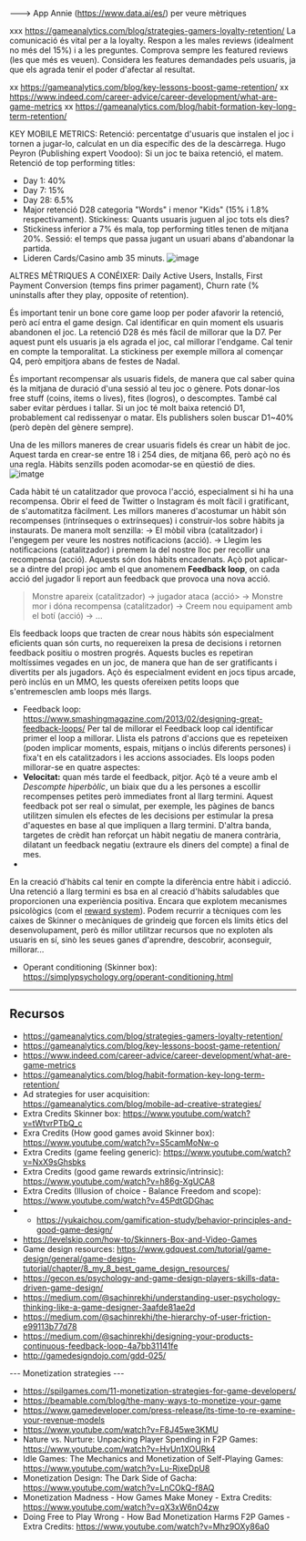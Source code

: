 ---> App Annie (https://www.data.ai/es/) per veure mètriques

xxx https://gameanalytics.com/blog/strategies-gamers-loyalty-retention/
La comunicació és vital per a la loyalty. Respon a les males reviews (idealment no més del 15%) i a les preguntes. Comprova sempre les featured reviews (les que més es veuen). Considera les features demandades pels usuaris, ja que els agrada tenir el poder d'afectar al resultat.

xx https://gameanalytics.com/blog/key-lessons-boost-game-retention/
xx https://www.indeed.com/career-advice/career-development/what-are-game-metrics
xx https://gameanalytics.com/blog/habit-formation-key-long-term-retention/

KEY MOBILE METRICS: 
Retenció: percentatge d'usuaris que instalen el joc i tornen a jugar-lo, calculat en un dia específic des de la descàrrega. 
Hugo Peyron (Publishing expert Voodoo): Si un joc te baixa retenció, el matem. 
Retenció de top performing titles: 
- Day 1: 40%
- Day 7: 15%
- Day 28: 6.5%
- Major retenció D28 categoria "Words" i menor "Kids" (15% i 1.8% respectivament). 
Stickiness: Quants usuaris juguen al joc tots els dies? 
- Stickiness inferior a 7% és mala, top performing titles tenen de mitjana 20%. 
Sessió: el temps que passa jugant un usuari abans d'abandonar la partida. 
- Lideren Cards/Casino amb 35 minuts. 
![image](https://user-images.githubusercontent.com/59253112/226655743-39c57be6-35f9-4cca-b6d9-a1f327c05cef.png)

ALTRES MÈTRIQUES A CONÉIXER: Daily Active Users, Installs, First Payment Conversion (temps fins primer pagament), Churn rate (% uninstalls after they play, opposite of retention).

És important tenir un bone core game loop per poder afavorir la retenció, però ací entra el game design. 
Cal identificar en quin moment els usuaris abandonen el joc. 
La retenció D28 és més fàcil de millorar que la D7. Per aquest punt els usuaris ja els agrada el joc, cal millorar l'endgame. 
Cal tenir en compte la temporalitat. La stickiness per exemple millora al començar Q4, però empitjora abans de festes de Nadal. 

És important recompensar als usuaris fidels, de manera que cal saber quina és la mitjana de duració d'una sessió al teu joc o gènere. Pots donar-los free stuff (coins, items o lives), fites (logros), o descomptes. 
També cal saber evitar pèrdues i tallar. Si un joc té molt baixa retenció D1, probablement cal redissenyar o matar. Els publishers solen buscar D1~40% (però depèn del gènere sempre).  

Una de les millors maneres de crear usuaris fidels és crear un hàbit de joc. Aquest tarda en crear-se entre 18 i 254 dies, de mitjana 66, però açò no és una regla. Hàbits senzills poden acomodar-se en qüestió de dies.  
![imatge](https://user-images.githubusercontent.com/59253112/226701820-9f53b5b7-1439-4dc4-a4c4-84df574493fc.png)

Cada hàbit té un catalitzador que provoca l'acció, especialment si hi ha una recompensa. Obrir el feed de Twitter o Instagram és molt fàcil i gratificant, de s'automatitza fàcilment. Les millors maneres d'acostumar un hàbit són recompenses (intrínseques o extrínseques) i construir-los sobre hàbits ja instaurats.
De manera molt senzilla:
-> El mòbil vibra (catalitzador) i l'engegem per veure les nostres notificacions (acció). 
-> Llegim les notificacions (catalitzador) i premem la del nostre lloc per recollir una recompensa (acció). 
Aquests són dos hàbits encadenats. Açò pot aplicar-se a dintre del propi joc amb el que anomenem **Feedback loop**, on cada acció del jugador li report aun feedback que provoca una nova acció. 

> Monstre apareix (catalitzador) -> jugador ataca (acció> -> Monstre mor i dóna recompensa (catalitzador) -> Creem nou equipament amb el botí (acció) -> ...

Els feedback loops que tracten de crear nous hàbits són especialment eficients quan són curts, no requereixen la presa de decisions i retornen feedback positiu o mostren progrés. Aquests bucles es repetiran moltíssimes vegades en un joc, de manera que han de ser gratificants i divertits per als jugadors. Açò és especialment evident en jocs tipus arcade, però inclús en un MMO, les quests ofereixen petits loops que s'entremesclen amb loops més llargs. 

- Feedback loop: https://www.smashingmagazine.com/2013/02/designing-great-feedback-loops/
Per tal de millorar el Feedback loop cal identificar primer el loop a millorar. Llista els patrons d'accions que es repeteixen (poden implicar moments, espais, mitjans o inclús diferents persones) i fixa't en els catalitzadors i les accions associades. Els loops poden millorar-se en quatre aspectes:
- **Velocitat:** quan més tarde el feedback, pitjor. Açò té a veure amb el _Descompte hiperbòlic_, un biaix que du a les persones a escollir recompenses petites però immediates front al llarg termini. Aquest feedback pot ser real o simulat, per exemple, les pàgines de bancs utilitzen simulen els efectes de les decisions per estimular la presa d'aquestes en base al que impliquen a llarg termini. D'altra banda, targetes de crèdit han reforçat un hàbit negatiu de manera contrària, dilatant un feedback negatiu (extraure els diners del compte) a final de mes. 
- 


En la creació d'hàbits cal tenir en compte la diferència entre hàbit i adicció. Una retenció a llarg termini es bsa en al creació d'hàbits saludables que proporcionen una experiència positiva. Encara que explotem mecanismes psicològics (com el [reward system](https://www.wikiwand.com/en/Reward_system)). Podem recurrir a tècniques com les caixes de Skinner o mecàniques de grindeig que forcen els límits ètics del desenvolupament, però és millor utilitzar recursos que no exploten als usuaris en sí, sinò les seues ganes d'aprendre, descobrir, aconseguir, millorar... 





- Operant conditioning (Skinner box): https://simplypsychology.org/operant-conditioning.html


---

<h2>Recursos</h2>

- https://gameanalytics.com/blog/strategies-gamers-loyalty-retention/
- https://gameanalytics.com/blog/key-lessons-boost-game-retention/
- https://www.indeed.com/career-advice/career-development/what-are-game-metrics
- https://gameanalytics.com/blog/habit-formation-key-long-term-retention/
- Ad strategies for user acquisition: https://gameanalytics.com/blog/mobile-ad-creative-strategies/
- Extra Credits Skinner box: https://www.youtube.com/watch?v=tWtvrPTbQ_c
- Exra Credits (How good games avoid Skinner box): https://www.youtube.com/watch?v=S5camMoNw-o
- Extra Credits (game feeling generic): https://www.youtube.com/watch?v=NxX9sGhsbks
- Extra Credits (good game rewards extrinsic/intrinsic): https://www.youtube.com/watch?v=h86g-XgUCA8
- Extra Credits (Illusion of choice - Balance Freedom and scope): https://www.youtube.com/watch?v=45PdtGDGhac
- - https://yukaichou.com/gamification-study/behavior-principles-and-good-game-design/
- https://levelskip.com/how-to/Skinners-Box-and-Video-Games
- Game design resources: https://www.gdquest.com/tutorial/game-design/general/game-design-tutorial/chapter/8_my_8_best_game_design_resources/ 
- https://gecon.es/psychology-and-game-design-players-skills-data-driven-game-design/
- https://medium.com/@sachinrekhi/understanding-user-psychology-thinking-like-a-game-designer-3aafde81ae2d
- https://medium.com/@sachinrekhi/the-hierarchy-of-user-friction-e99113b77d78
- https://medium.com/@sachinrekhi/designing-your-products-continuous-feedback-loop-4a7bb31141fe
- http://gamedesigndojo.com/gdd-025/


--- Monetization strategies ---

- https://spilgames.com/11-monetization-strategies-for-game-developers/
- https://beamable.com/blog/the-many-ways-to-monetize-your-game
- https://www.gamedeveloper.com/press-release/its-time-to-re-examine-your-revenue-models
- https://www.youtube.com/watch?v=F8J45we3KMU
- Nature vs. Nurture: Unpacking Player Spending in F2P Games: https://www.youtube.com/watch?v=HvUn1XOURk4
- Idle Games: The Mechanics and Monetization of Self-Playing Games: https://www.youtube.com/watch?v=Lu-RjxeDpU8
- Monetization Design: The Dark Side of Gacha: https://www.youtube.com/watch?v=LnCOkQ-f8AQ
- Monetization Madness - How Games Make Money - Extra Credits: https://www.youtube.com/watch?v=qX3xW6nO4zw
- Doing Free to Play Wrong - How Bad Monetization Harms F2P Games - Extra Credits: https://www.youtube.com/watch?v=Mhz9OXy86a0
